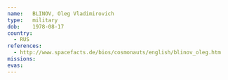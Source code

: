 ```yaml
---
name:	BLINOV, Oleg Vladimirovich
type:	military
dob:	1978-08-17
country:
  - RUS
references:
  - http://www.spacefacts.de/bios/cosmonauts/english/blinov_oleg.htm
missions:
evas:
---
```

